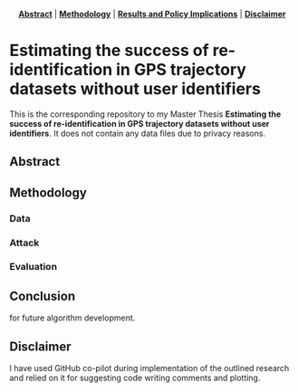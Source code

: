 <p align="center">
<b><a href="#Abstract">Abstract</a></b>
|
<b><a href="#Methodology">Methodology</a></b>
|
<b><a href="#Conclusion">Results and Policy Implications</a></b>
|
<b><a href="#Disclaimer">Disclaimer</a></b>
</p>


# Estimating the success of re-identification in GPS trajectory datasets without user identifiers

This is the corresponding repository to my Master Thesis **Estimating the success of re-identification in GPS trajectory datasets without user identifiers**. It does not contain any data files due to privacy reasons.

## Abstract

## Methodology

### Data

### Attack

### Evaluation

## Conclusion

for future algorithm development.

## Disclaimer

I have used GitHub co-pilot during implementation of the outlined research and relied on it for suggesting code writing comments and plotting. 
